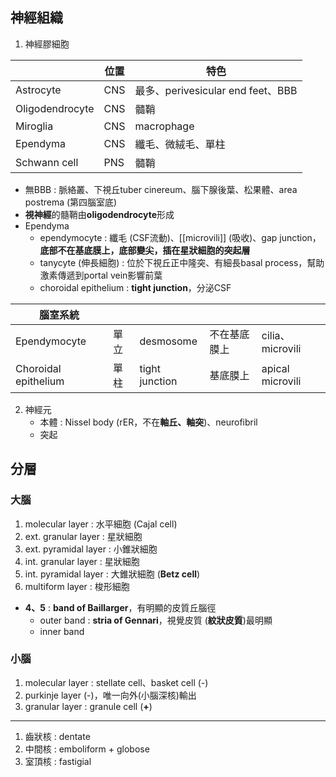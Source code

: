 ## 神經組織
1. 神經膠細胞

|                 | 位置 | 特色                              |
|-----------------|------|-----------------------------------|
| Astrocyte       | CNS  | 最多、perivesicular end feet、BBB |
| Oligodendrocyte | CNS  | 髓鞘                              |
| Miroglia        | CNS  | macrophage                        |
| Ependyma        | CNS  | 纖毛、微絨毛、單柱                |
| Schwann cell    | PNS  | 髓鞘                              |
- 無BBB : 脈絡叢、下視丘tuber cinereum、腦下腺後葉、松果體、area postrema (第四腦室底)
- **視神經**的髓鞘由**oligodendrocyte**形成
- Ependyma
	- ependymocyte : 纖毛 (CSF流動)、[[microvili]] (吸收)、gap junction，**底部不在基底膜上，底部變尖，插在星狀細胞的突起層**
	- tanycyte (伸長細胞) : 位於下視丘正中隆突、有細長basal process，幫助激素傳遞到portal vein影響前葉
	- choroidal epithelium : **tight junction**，分泌CSF

|  腦室系統           |      |                |              |                  |
|----------------------|------|----------------|--------------|------------------|
| Ependymocyte         | 單立 | desmosome      | 不在基底膜上 | cilia、microvili |
| Choroidal epithelium | 單柱 | tight junction | 基底膜上     | apical microvili |
2. 神經元
	- 本體 : Nissel body (rER，不在**軸丘、軸突**)、neurofibril
	- 突起
## 分層
### 大腦
1. molecular layer : 水平細胞 (Cajal cell)
2. ext. granular layer : 星狀細胞
3. ext. pyramidal layer : 小錐狀細胞
4. int. granular layer : 星狀細胞
5. int. pyramidal layer : 大錐狀細胞 (**Betz cell**)
6. multiform layer : 梭形細胞
- **4、5** : **band of Baillarger**，有明顯的皮質丘腦徑
	- outer band : **stria of Gennari**，視覺皮質 (**紋狀皮質**)最明顯
	- inner band
### 小腦
1. molecular layer : stellate cell、basket cell (-)
2. purkinje layer (-)，唯一向外(小腦深核)輸出
3. granular layer : granule cell (**+**)
***
1. 齒狀核 : dentate
2. 中間核 : emboliform + globose
3. 室頂核 : fastigial